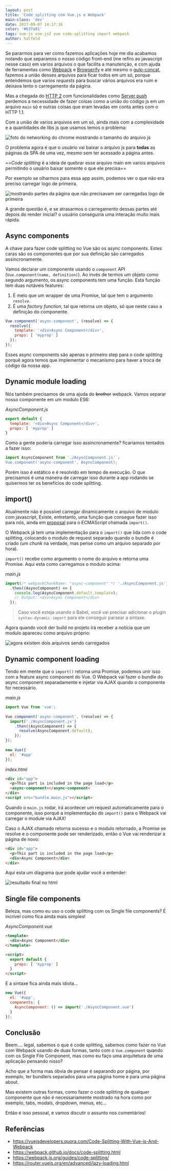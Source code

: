 ```yaml
---
layout: post
title: 'Code splitting com Vue.js e Webpack'
main-class: 'dev'
date: 2017-09-07 14:17:16 
color: '#637a91'
tags: vue-js vue-js2 vue code-splitting import webpack
author: halfeld
---
```


Se pararmos para ver como fazemos aplicações hoje me dia acabamos notando que separamos o nosso código front-end (me refiro ao javascript nesse caso) em varios arquivos o que facilita a manutenção, e com ajuda de ferramentas como [Webpack](https://webpack.github.io/) e [Browserify](http://browserify.org/) e até mesmo o [gulp-concat](https://www.npmjs.com/package/gulp-concat), fazemos a união desses arquivos para ficar todos em um só, porque entendemos que varios _requests_ para buscar vários arquivos era ruim e deixava lento o carregamento da página.

Mas a chegada do [HTTP 2](https://en.wikipedia.org/wiki/HTTP/2) com funcionalidades como [Server push](http://blog.caelum.com.br/http2-server-push-na-pratica/) perdemos a necessidade de fazer coisas como a união do código js em um arquivo `main` só e outras coisas que eram levadas em conta antes com o HTTP 1.1.

Com a união de varios arquivos em um só, ainda mais com a complexidade e a quantidades de libs js que usamos temos o problema:

![foto do networking do chrome mostrando o tamanho do arquivo js](/content/images/2017/09/main-qimg-925bb293d17759f5be2a515db66eb4ae.jpg)

O problema agora é que o usuário vai baixar o arquivo js para **todas** as páginas da SPA de uma vez, mesmo sem ter acessado a página antes.

==_Code splitting_ é a ideia de quebrar esse arquivo main em varios arquivos permitindo o usuário baixar somente o que ele precisa==

Por exemplo se olharmos para essa app assim, podemos ver o que não era preciso carregar logo de primeira.

![mostrando partes da página que não precisavam ser carregadas logo de primeira](/content/images/2017/09/main-qimg-f8582b538693fdc8a418c4a08c84f870.jpg)

A grande questão é, e se atrasarmos o carregamento dessas partes até depois do render inicial? o usuário conseguiria uma interação muito mais rápida.

## Async components

A chave para fazer code splitting no Vue são os async components. Estes caras são os componentes que por sua definição são carregados assincronamente.

Vamos declarar um componente usando o `component` API (`Vue.component(name, definition)`). Ao invés de termos um objeto como segundo argumento, os async components tem uma função. Esta função tem duas notáveis features:

1. É meio que um wrapper de uma Promise, tal que tem o argumento `resolve`.
2. É uma _factory function_, tal que retorna um objeto, só que neste caso a definição do componente.

``` js
Vue.component('async-component', (resolve) => {
  resolve({
    template: '<div>Async Component</div>',
    props: [ 'myprop' ]
  });
});
```

Esses async components são apenas o primeiro step para o code splitting porquê agora temos que implementar o mecanismo para haver a troca de código da nossa app.


## Dynamic module loading

Nós também precisamos de uma ajuda do ~~brother~~ webpack. Vamos separar nosso componente em um modulo ES6:

_AsyncComponent.js_
```js
export default {
  template: '<div>Async Component</div>',
  props: [ 'myprop' ]
}
```

Como a gente poderia carregar isso assincronamente? ficariamos tentados a fazer isso:

```js
import AsyncComponent from './AsyncComponent.js'`;
Vue.component('async-component', AsyncComponent);
```

Porém isso é estático e é resolvido em tempo de execução. O que precisamos é uma maneira de carregar isso durante a app rodando se quisermos ter os benefícios do code splitting.

## import()

Atualmente não é possível carregar dinamicamente o arquivo de modulo com javascript, Existe, entretanto, uma função que consegue fazer isso para nós, ainda em [proposal](https://github.com/tc39/proposal-dynamic-import) para o ECMAScript chamada `import()`.

O Webpack já tem uma implementação para o `import()` que lida com o code splitting, colocando o modulo de request separado quando o bundle é criado (um _chunk_ na verdade, mas pense como um arquivo separado por hora).

`import()` recebe como argumento o nome do arquivo e retorna uma Promise. Aqui esta como carregamos o modulo acima:

_main.js_
```js
import(/* webpackChunkName: "async-component" */ './AsyncComponent.js')
  .then((AsyncComponent) => {
    console.log(AsyncComponent.default.template);
    // Output: <div>Async Component</div>
  });
```

> Caso você esteja usando o Babel, você vai precisar adicionar o plugin `syntax-dynamic-import` para ele conseguir parsear a sintaxe.

Agora quando você der build no projeto irá receber a notícia que um modulo apareceu como arquivo próprio:

![agora existem dois arquivos sendo carregados](https://qph.ec.quoracdn.net/main-qimg-44d748e3f9118ae3be2ddfe1d19a13a1.webp)


## Dynamic component loading

Tendo em mente que o `import()` retorna uma Promise, podemos unir isso com a feature async component do Vue. O Webpack vai fazer o bundle do async component separadamente e injetar via AJAX quando o componente for necessário.


_main.js_
```javascript
import Vue from 'vue';
 
Vue.component('async-component', (resolve) => {
  import('./AsyncComponent.js')
    .then((AsyncComponent) => {
      resolve(AsyncComponent.default);
    });
});
 
new Vue({ 
  el: '#app' 
});
```

_index.html_
```html
<div id="app">
  <p>This part is included in the page load</p>
  <async-component></async-component>
</div>
<script src="bundle.main.js"></script>
```

Quando o `main.js` rodar, irá acontecer um request automaticamente para o componente, isso porquê a implementação do `import()` para o Webpack vai carregar o module via AJAX!

Caso o AJAX chamado retorna sucesso e o modulo retornado, a Promise se resolve e o componente pode ser renderizado, então o Vue vai renderizar a página de novo:

```html
<div id="app">
  <p>This part is included in the page load</p>
  <div>Async Component</div>
</div>
```

Aqui esta um diagrama que pode ajudar você a entender:

![resultado final no html](/content/images/2017/09/main-qimg-dfd2c3bb4b891173d3c92573cd37e004.png)

## Single file components

Beleza, mas como eu uso o code splitting com os Single file components?
É incrível como fica ainda mais simples!

_AsyncComponent.vue_
```html
<template>
  <div>Async Component</div>
</template>

<script>
  export default {
    props: [ 'myprop' ]
  }
</script>
```

E a sintaxe fica ainda mais idiota...

```javascript
new Vue({ 
  el: '#app',
  components: {
    AsyncComponent: () => import('./AsyncComponent.vue')
  }
});
```

## Conclusão

Beem.... legal, sabemos o que é code splitting, sabemos como fazer no Vue com Webpack usando de duas formas, tanto com o `Vue.component` quando com os Single File Component, mas como eu faço uma arquitetura de uma aplicação pensando nisso?

Acho que a forma mas óbvia de pensar é separando por página, por exemplo, ter bundlers separados para uma página home e para uma página about.

Mas existem outras formas, como fazer o code splitting de qualquer componente que não é necessariamente mostrado na hora como por exemplo, tabs, modals, dropdown, menus, etc...

Então é isso pessoal, e vamos discutir o assunto nos comentários!

## Referências

+ https://vuejsdevelopers.quora.com/Code-Splitting-With-Vue-js-And-Webpack
+ https://webpack.github.io/docs/code-splitting.html
+ https://webpack.js.org/guides/code-splitting/
+ https://router.vuejs.org/en/advanced/lazy-loading.html
